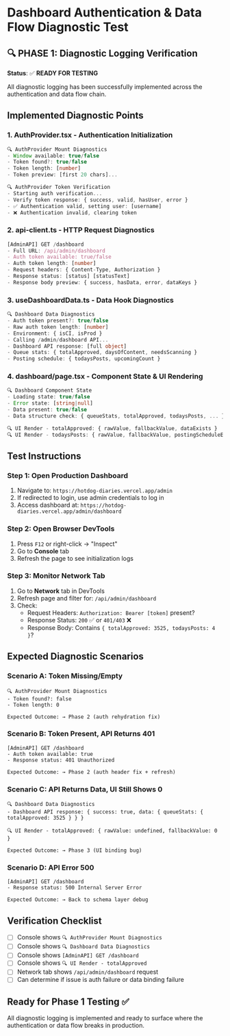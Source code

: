 # Dashboard Authentication & Data Flow Diagnostic Test

## 🔍 PHASE 1: Diagnostic Logging Verification 

**Status**: ✅ **READY FOR TESTING**

All diagnostic logging has been successfully implemented across the authentication and data flow chain.

## Implemented Diagnostic Points

### 1. **AuthProvider.tsx** - Authentication Initialization
```typescript
🔍 AuthProvider Mount Diagnostics
- Window available: true/false
- Token found?: true/false  
- Token length: [number]
- Token preview: [first 20 chars]...

🔍 AuthProvider Token Verification
- Starting auth verification...
- Verify token response: { success, valid, hasUser, error }
- ✅ Authentication valid, setting user: [username]
- ❌ Authentication invalid, clearing token
```

### 2. **api-client.ts** - HTTP Request Diagnostics  
```typescript
[AdminAPI] GET /dashboard
- Full URL: /api/admin/dashboard
- Auth token available: true/false
- Auth token length: [number] 
- Request headers: { Content-Type, Authorization }
- Response status: [status] [statusText]
- Response body preview: { success, hasData, error, dataKeys }
```

### 3. **useDashboardData.ts** - Data Hook Diagnostics
```typescript
🔍 Dashboard Data Diagnostics
- Auth token present?: true/false
- Raw auth token length: [number]
- Environment: { isCI, isProd }
- Calling /admin/dashboard API...
- Dashboard API response: [full object]
- Queue stats: { totalApproved, daysOfContent, needsScanning }
- Posting schedule: { todaysPosts, upcomingCount }
```

### 4. **dashboard/page.tsx** - Component State & UI Rendering
```typescript
🔍 Dashboard Component State
- Loading state: true/false
- Error state: [string|null]
- Data present: true/false
- Data structure check: { queueStats, totalApproved, todaysPosts, ... }

🔍 UI Render - totalApproved: { rawValue, fallbackValue, dataExists }
🔍 UI Render - todaysPosts: { rawValue, fallbackValue, postingScheduleExists }
```

## Test Instructions

### Step 1: Open Production Dashboard
1. Navigate to: `https://hotdog-diaries.vercel.app/admin`
2. If redirected to login, use admin credentials to log in
3. Access dashboard at: `https://hotdog-diaries.vercel.app/admin/dashboard`

### Step 2: Open Browser DevTools
1. Press `F12` or right-click → "Inspect" 
2. Go to **Console** tab
3. Refresh the page to see initialization logs

### Step 3: Monitor Network Tab
1. Go to **Network** tab in DevTools
2. Refresh page and filter for: `/api/admin/dashboard`
3. Check:
   - Request Headers: `Authorization: Bearer [token]` present?
   - Response Status: `200` ✅ or `401/403` ❌  
   - Response Body: Contains `{ totalApproved: 3525, todaysPosts: 4 }`?

## Expected Diagnostic Scenarios

### **Scenario A: Token Missing/Empty**
```
🔍 AuthProvider Mount Diagnostics
- Token found?: false
- Token length: 0

Expected Outcome: → Phase 2 (auth rehydration fix)
```

### **Scenario B: Token Present, API Returns 401**  
```
[AdminAPI] GET /dashboard
- Auth token available: true
- Response status: 401 Unauthorized

Expected Outcome: → Phase 2 (auth header fix + refresh)
```

### **Scenario C: API Returns Data, UI Still Shows 0**
```
🔍 Dashboard Data Diagnostics  
- Dashboard API response: { success: true, data: { queueStats: { totalApproved: 3525 } } }

🔍 UI Render - totalApproved: { rawValue: undefined, fallbackValue: 0 }

Expected Outcome: → Phase 3 (UI binding bug)
```

### **Scenario D: API Error 500**
```
[AdminAPI] GET /dashboard
- Response status: 500 Internal Server Error

Expected Outcome: → Back to schema layer debug
```

## Verification Checklist

- [ ] Console shows `🔍 AuthProvider Mount Diagnostics`
- [ ] Console shows `🔍 Dashboard Data Diagnostics` 
- [ ] Console shows `[AdminAPI] GET /dashboard`
- [ ] Console shows `🔍 UI Render - totalApproved`
- [ ] Network tab shows `/api/admin/dashboard` request
- [ ] Can determine if issue is auth failure or data binding failure

## Ready for Phase 1 Testing ✅

All diagnostic logging is implemented and ready to surface where the authentication or data flow breaks in production.